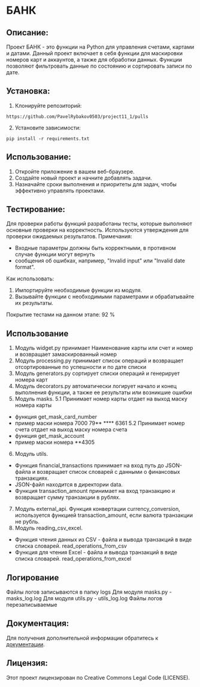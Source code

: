 # БАНК

## Описание:

Проект БАНК - это функции на Python для управления счетами, картами и датами.
Данный проект включает в себя функции для маскировки номеров карт и аккаунтов,
а также для обработки данных.
Функции позволяют фильтровать данные по состоянию и сортировать записи по дате.

## Установка:

1. Клонируйте репозиторий:
```
https://github.com/PavelRybakov0503/project11_1/pulls
```
2. Установите зависимости:
```
pip install -r requirements.txt
```
## Использование:

1. Откройте приложение в вашем веб-браузере.
2. Создайте новый проект и начните добавлять задачи.
3. Назначайте сроки выполнения и приоритеты для задач, чтобы эффективно управлять проектами.

## Тестирование:

Для проверки работы функций разработаны тесты, которые выполняют основные проверки на корректность.
Используются утверждения для проверки ожидаемых результатов.
Примечания:
- Входные параметры должны быть корректными, в противном случае функции могут вернуть
- сообщения об ошибках, например, "Invalid input" или "Invalid date format".

Как использовать:
1. Импортируйте необходимые функции из модуля.
2. Вызывайте функции с необходимыми параметрами и обрабатывайте их результаты.

Покрытие тестами на данном этапе:
92 %

## Использование

1. Модуль widget.py принимает Наименование карты или счет и номер и возвращает замаскированный номер
2. Модуль processing.py принимает список операций и возвращает отсортированные по успешности и по дате списки
3. Модуль generators.py сортирует списки операций и генерирует номера карт
4. Модуль decorators.py автоматически логирует начало и конец выполнения функции, а также ее результаты или
возникшие ошибки
5. Модуль masks. 
5.1 Принимает номер карты отдает на выход маску номера карты
- функция get_mask_card_number
- пример маски номера 7000 79** **** 6361
5.2 Принимает номер счета отдает на выход маску номера счета
- функция get_mask_account
- пример маски номера **4305
6. Модуль utils. 
- Функция financial_transactions принимает на вход путь до JSON-файла и возвращает список словарей с данными о финансовых транзакциях.
- JSON-файл находится в директории data.
- Функция transaction_amount принимает на вход транзакцию и возвращает сумму транзакции в рублях.
7. Модуль external_api.
Функция конвертации currency_conversion, используется функцией transaction_amount, если валюта транзакции не рубль.
8. Модуль reading_csv_excel.
- Функция чтения данных из CSV - файла и вывода транзакций в виде списка словарей.
read_operations_from_csv
- Функция для чтения Excel - файла и вывода транзакций в виде списка словарей.
read_operations_from_excel

## Логирование

Файлы логов записываются в папку logs
Для модуля masks.py - masks_log.log
Для модуля utils.py - utils_log.log
Файлы логов перезаписываемые

## Документация:

Для получения дополнительной информации обратитесь к [документации](docs/README.md).

## Лицензия:

Этот проект лицензирован по Creative Commons Legal Code (LICENSE).